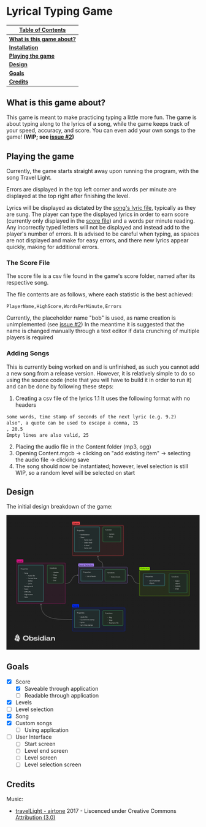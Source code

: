 # Lyrical Typing Game

| <ins>**Table of Contents**</ins> |
| ----------------- |
| **[What is this game about?](#what-is-this-game-about)** |
| **[Installation](#installation)** |
| **[Playing the game](#playing-the-game)**  |
| **[Design](#design)** |
| **[Goals](#goals)** |
| **[Credits](#credits)** |

## What is this game about?

This game is meant to make practicing typing a little more fun.
The game is about typing along to the lyrics of a song, while the game keeps track of your speed, accuracy, and score.
You can even add your own songs to the game! **(WIP; see [issue #2](https://github.com/WhyNot180/Lyrical-Typing-Game/issues/2))**

## Playing the game

Currently, the game starts straight away upon running the program, with the song Travel Light.

Errors are displayed in the top left corner and words per minute are displayed at the top right after finishing the level.

Lyrics will be displayed as dictated by the [song's lyric file](#adding-songs), typically as they are sung. The player can type the displayed lyrics in order to earn score (currently only displayed in the [score file](#the-score-file))
and a words per minute reading. Any incorrectly typed letters will not be displayed and instead add to the player's number of errors. It is advised to be careful when typing, as spaces are not displayed and make for easy errors, and 
there new lyrics appear quickly, making for additional errors.

### The Score File

The score file is a csv file found in the game's score folder, named after its respective song.

The file contents are as follows, where each statistic is the best achieved:

	PlayerName,HighScore,WordsPerMinute,Errors

Currently, the placeholder name "bob" is used, as name creation is unimplemented (see [issue #2](https://github.com/WhyNot180/Lyrical-Typing-Game/issues/2))
In the meantime it is suggested that the name is changed manually through a text editor if data crunching of multiple players is required

### Adding Songs

This is currently being worked on and is unfinished, as such you cannot add a new song from a release version.
However, it is relatively simple to do so using the source code (note that you will have to build it in order to run it) and can be done by following these steps:

1. Creating a csv file of the lyrics
1.1 It uses the following format with no headers
```
some words, time stamp of seconds of the next lyric (e.g. 9.2)
also", a quote can be used to escape a comma, 15
, 20.5
Empty lines are also valid, 25
```
2. Placing the audio file in the Content folder (mp3, ogg)
3. Opening Content.mgcb -> clicking on "add existing item" -> selecting the audio file -> clicking save
4. The song should now be instantiated; however, level selection is still WIP, so a random level will be selected on start

## Design

The initial design breakdown of the game:

![](gameDesign.png)

## Goals

- [x] Score
	- [x] Saveable through application
	- [ ] Readable through application
- [x] Levels
- [ ] Level selection
- [x] Song
- [x] Custom songs 
	- [ ] Using application
- [ ] User Interface
	- [ ] Start screen
	- [ ] Level end screen
	- [ ] Level screen
	- [ ] Level selection screen

## Credits

Music:
- [travelLight - airtone](https://ccmixter.org/files/airtone/56883) 
2017 - Liscenced under Creative Commons [Attribution (3.0)](https://creativecommons.org/licenses/by/3.0/)